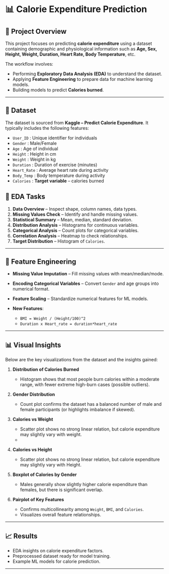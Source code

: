 # 📊 Calorie Expenditure Prediction

## 📌 Project Overview

This project focuses on predicting **calorie expenditure** using a dataset containing demographic and physiological information such as **Age, Sex, Height, Weight, Duration, Heart Rate, Body Temperature**, etc.

The workflow involves:

* Performing **Exploratory Data Analysis (EDA)** to understand the dataset.
* Applying **Feature Engineering** to prepare data for machine learning models.
* Building models to predict **Calories burned**.

---

## 📂 Dataset

The dataset is sourced from **Kaggle – Predict Calorie Expenditure**.
It typically includes the following features:

* `User_ID` : Unique identifier for individuals
* `Gender` : Male/Female
* `Age` : Age of individual
* `Height` : Height in cm
* `Weight` : Weight in kg
* `Duration` : Duration of exercise (minutes)
* `Heart_Rate` : Average heart rate during activity
* `Body_Temp` : Body temperature during activity
* `Calories` : **Target variable** – calories burned

## 📝 EDA Tasks

1. **Data Overview** – Inspect shape, column names, data types.
2. **Missing Values Check** – Identify and handle missing values.
3. **Statistical Summary** – Mean, median, standard deviation.
4. **Distribution Analysis** – Histograms for continuous variables.
5. **Categorical Analysis** – Count plots for categorical variables.
6. **Correlation Analysis** – Heatmap to check relationships.
7. **Target Distribution** – Histogram of `Calories`.

---

## 🔨 Feature Engineering

* **Missing Value Imputation** – Fill missing values with mean/median/mode.
* **Encoding Categorical Variables** – Convert `Gender` and age groups into numerical format.
* **Feature Scaling** – Standardize numerical features for ML models.
* **New Features**:

  * `BMI = Weight / (Height/100)^2`
  * `Duration x Heart_rate = duration*heart_rate`

---
## 📊 Visual Insights

Below are the key visualizations from the dataset and the insights gained:

1. **Distribution of Calories Burned**

   * Histogram shows that most people burn calories within a moderate range, with fewer extreme high-burn cases (possible outliers).

2. **Gender Distribution**

   * Count plot confirms the dataset has a balanced number of male and female participants (or highlights imbalance if skewed).

3. **Calories vs Weight**

   * Scatter plot shows no strong linear relation, but calorie expenditure may slightly vary with weight.
   * 
4. **Calories vs Height**

   * Scatter plot shows no strong linear relation, but calorie expenditure may slightly vary with Height.
     
5. **Boxplot of Calories by Gender**

   * Males generally show slightly higher calorie expenditure than females, but there is significant overlap.

6. **Pairplot of Key Features**

   * Confirms multicollinearity among `Weight`, `BMI`, and `Calories`.
   * Visualizes overall feature relationships.

---

## 📈 Results

* EDA insights on calorie expenditure factors.
* Preprocessed dataset ready for model training.
* Example ML models for calorie prediction.

---
